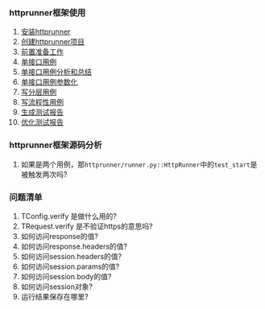 ### httprunner框架使用

1. [安装httprunner](https://github.com/httprunner/httprunner/blob/master/docs/installation.md)  
2. [创建httprunner项目](https://github.com/httprunner/httprunner/blob/master/docs/user/scaffold.md)  
3. [前置准备工作](write_case/Prepare.md)
4. [单接口用例](write_case/SingleCase.md)
5. [单接口用例分析和总结](write_case/SingleCaseSummary.md)
6. [单接口用例参数化](write_case/ParameterCase.md)
7. [写分层用例](write_case/LayerCase.md)
8. [写流程性用例](write_case/WorkflowCase.md)
9. [生成测试报告]()
10. [优化测试报告]()


### httprunner框架源码分析

1. 如果是两个用例，那`httprunner/runner.py::HttpRunner`中的`test_start`是被触发两次吗?



### 问题清单  

1. TConfig.verify 是做什么用的?
2. TRequest.verify 是不验证https的意思吗?
3. 如何访问response的值?
4. 如何访问response.headers的值?
5. 如何访问session.headers的值?
6. 如何访问session.params的值?
7. 如何访问session.body的值?
8. 如何访问session对象?
9. 运行结果保存在哪里?